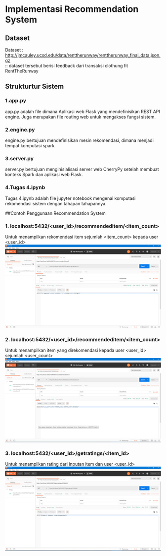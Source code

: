 # Implementasi Recommendation System

## Dataset
Dataset : http://jmcauley.ucsd.edu/data/renttherunway/renttherunway_final_data.json.gz  
 :: dataset tersebut berisi feedback dari transaksi clothung fit RentTheRunway



## Strukturtur Sistem

### 1.app.py 
app.py adalah file dimana Aplikasi web Flask yang mendefinisikan REST API engine. Juga merupakan file routing web untuk mengakses fungsi sistem.

### 2.engine.py
engine.py bertujuan mendefinisikan mesin rekomendasi, dimana menjadi tempat komputasi spark.

### 3.server.py
server.py bertujuan menginisialisasi server web CherryPy setelah membuat konteks Spark dan aplikasi web Flask.

### 4.Tugas 4.ipynb
Tugas 4.ipynb adalah file jupyter notebook mengenai komputasi rekomendasi sistem dengan tahapan tahapannya.


##Contoh Penggunaan Recommendation System

### 1. localhost:5432/<user_id>/recommendeditem/<item_count> 
  Untuk menampilkan rekomendasi item sejumlah <item_count> kepada user <user_id>
  ![Gambar 1](./img/get_top_rating.PNG)

### 2. localhost:5432/<user_id>/recommendeditem/<item_count> 
  Untuk menampilkan item <item> yang direkomendasi  kepada user <user_id> sejumlah <user_count>
  ![Gambar 2](./img/get_top_item_recommended.PNG)

### 3. localhost:5432/<user_id>/getratings/<item_id> 
  Untuk menampilkan rating dari inputan item <item> dan user <user_id>
  ![Gambar 3](./img/get_ratings.PNG)





